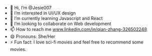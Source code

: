 - 👋 Hi, I’m @Jesie007
- 👀 I’m interested in UI/UX design
- 🌱 I’m currently learning Javascript and React
- 💞️ I’m looking to collaborate on Web development
- 📫 How to reach me www.linkedin.com/in/qian-zhang-326502248 
- 😄 Pronouns: She/Her
- ⚡ Fun fact: I love sci-fi movies and feel free to recommend some movies.

<!---
Jesie007/Jesie007 is a ✨ special ✨ repository because its `README.md` (this file) appears on your GitHub profile.
You can click the Preview link to take a look at your changes.
--->
